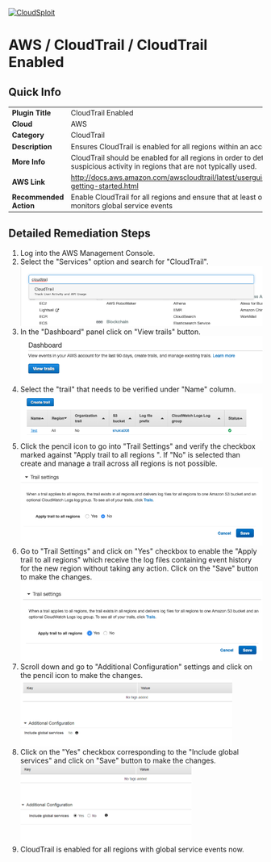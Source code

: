 [![CloudSploit](https://cloudsploit.com/img/logo-new-big-text-100.png "CloudSploit")](https://cloudsploit.com)

# AWS / CloudTrail / CloudTrail Enabled

## Quick Info

| | |
|-|-|
| **Plugin Title** | CloudTrail Enabled |
| **Cloud** | AWS |
| **Category** | CloudTrail |
| **Description** | Ensures CloudTrail is enabled for all regions within an account |
| **More Info** | CloudTrail should be enabled for all regions in order to detect suspicious activity in regions that are not typically used. |
| **AWS Link** | http://docs.aws.amazon.com/awscloudtrail/latest/userguide/cloudtrail-getting-started.html |
| **Recommended Action** | Enable CloudTrail for all regions and ensure that at least one region monitors global service events |

## Detailed Remediation Steps
1. Log into the AWS Management Console.
2. Select the "Services" option and search for "CloudTrail".</br>![Step 2](/resources/aws/cloudtrail/cloudtrail-enabled/step2.png "Step 2 - Services")
3. In the "Dashboard" panel click on "View trails" button.</br> ![Step 3](/resources/aws/cloudtrail/cloudtrail-enabled/step3.png "Step 3 - Trails")
4. Select the "trail" that needs to be verified under "Name" column.</br>![Step 4](/resources/aws/cloudtrail/cloudtrail-enabled/step4.png "Step 4 - Name")
5. Click the pencil icon to go into "Trail Settings" and verify the checkbox marked against "Apply trail to all regions
". If "No" is selected than create and manage a trail across all regions is not possible.</br>![Step 5](/resources/aws/cloudtrail/cloudtrail-enabled/step5.png "Step 5 - Trail Settings")
6. Go to "Trail Settings" and click on "Yes" checkbox to enable the "Apply trail to all regions" which receive the log files containing event history for the new region without taking any action. Click on the "Save" button to make the changes. </br>![Step 6](/resources/aws/cloudtrail/cloudtrail-enabled/step6.png "Step 6 - Apply trail")
7. Scroll down and go to "Additional Configuration" settings and click on the pencil icon to make the changes.</br>![Step 7](/resources/aws/cloudtrail/cloudtrail-enabled/step7.png "Step 4 - Additional Configuration")
8. Click on the "Yes" checkbox corresponding to the "Include global services" and click on "Save" button to make the changes.</br>![Step 8](/resources/aws/cloudtrail/cloudtrail-enabled/step8.png "Step 8 - Global Services")
9. CloudTrail is enabled for all regions with global service events now.</br>
